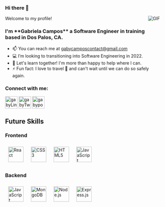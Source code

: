 ### Hi there 👋

Welcome to my profile!
<img align="right" alt="GIF" src="https://media.giphy.com/media/L1R1tvI9svkIWwpVYr/giphy.gif" />

<h3>I'm **Gabriela Campos** a Software Engineer in training based in Dos Palos, CA.</h3>


- 📫 You can reach me at gabycamposcontact@gmail.com
- 💻 I’m looking to transitioning into Software Engineering in 2022.
- 💬 Let's learn together! I'm more than happy to help where I can.
- ⚡ Fun fact: I love to travel 🛫 and can't wait until we can do so safely again. 

### Connect with me: 

<p align="left">
<a href="https://www.linkedin.com/in/gabriela-campos-ba736b130" target="blank"><img align="center" src="https://user-images.githubusercontent.com/74997368/111112598-a5f86f80-851d-11eb-9f4a-e4e4defab0ba.png" alt="gabyLinkedIn" height="40" width="40" /></a>
<a href="https://twitter.com/_campos_gaby" target="blank"><img align="center" src="https://user-images.githubusercontent.com/74997368/111112620-ad1f7d80-851d-11eb-86b1-e953875b3e68.png" alt="gabyTwitter" height="40" width="40" /></a>
<a href="https://gabycampos.com" target="blank"><img align="center" src="https://user-images.githubusercontent.com/74997368/111111184-22d61a00-851b-11eb-8823-0fdfe634080b.png" alt="gabyportfolio" height="40" width"40" /></a>
</p>

## Future Skills
 
### Frontend

 
<div>
<img style="margin: 10px" src="https://profilinator.rishav.dev/skills-assets/react-original-wordmark.svg" alt="React" height="50" />
<img style="margin: 10px" src="https://profilinator.rishav.dev/skills-assets/css3-original-wordmark.svg" alt="CSS3" height="50" />
<img style="margin: 10px" src="https://profilinator.rishav.dev/skills-assets/html5-original-wordmark.svg" alt="HTML5" height="50" />
<img style="margin: 10px" src="https://profilinator.rishav.dev/skills-assets/javascript-original.svg" alt="JavaScript" height="50" />
</div>

 
### Backend
 
<div>
<img style="margin: 10px" src="https://profilinator.rishav.dev/skills-assets/javascript-original.svg" alt="JavaScript" height="50" /> 
<img style="margin: 10px" src="https://profilinator.rishav.dev/skills-assets/mongodb-original-wordmark.svg" alt="MongoDB" height="50" />
<img style="margin: 10px" src="https://profilinator.rishav.dev/skills-assets/nodejs-original-wordmark.svg" alt="Node.js" height="50" />
<img style="margin: 10px" src="https://profilinator.rishav.dev/skills-assets/express-original-wordmark.svg" alt="Express.js" height="50" />
</div>
</td><td valign="top" width="50%">
 


[1]: https://www.linkedin.com/in/gabriela-campos-ba736b130
[2]: https://twitter.com/gc_codes

